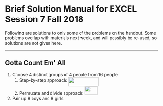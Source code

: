 # Brief Solution Manual for EXCEL Session 7 Fall 2018

Following are solutions to only some of the problems on the handout. Some problems overlap with materials next week, and will possibly be re-used, so solutions are not given here.

---

## Gotta Count Em' All

1. Choose 4 distinct groups of 4 people from 16 people
	1. Step-by-step approach: <img src="https://raw.githubusercontent.com/SAMFYB/My-Lists/master/EXCEL/svgs/e348bfb87281aff58c08492d65f83742.svg" align=middle width=99.589545pt height=29.4195pt />
	2. Permutate and divide approach: <img src="https://raw.githubusercontent.com/SAMFYB/My-Lists/master/EXCEL/svgs/9a180c552e04001cdfc77442accb0a8d.svg" width="41.09622pt" height="28.92648pt" />
2. Pair up 8 boys and 8 girls
